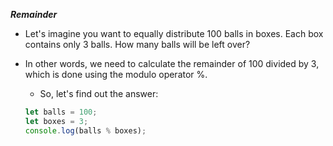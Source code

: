 **_Remainder_**

- Let's imagine you want to equally distribute 100 balls in boxes. Each box contains only 3 balls. How many balls will be left over?

- In other words, we need to calculate the remainder of 100 divided by 3, which is done using the modulo operator %.

  - So, let's find out the answer:

  ```js
  let balls = 100;
  let boxes = 3;
  console.log(balls % boxes);
  ```
